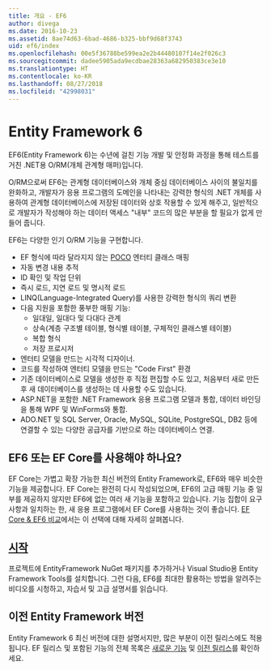 ```yaml
---
title: 개요 - EF6
author: divega
ms.date: 2016-10-23
ms.assetid: 8ae74d63-6bad-4686-b325-bbf9d68f3743
uid: ef6/index
ms.openlocfilehash: 00e5f36788be599ea2e2b44480107f14e2f026c3
ms.sourcegitcommit: dadee5905ada9ecdbae28363a682950383ce3e10
ms.translationtype: HT
ms.contentlocale: ko-KR
ms.lasthandoff: 08/27/2018
ms.locfileid: "42998031"
---
```

# <a name="entity-framework-6"></a>Entity Framework 6
EF6(Entity Framework 6)는 수년에 걸친 기능 개발 및 안정화 과정을 통해 테스트를 거친 .NET용 O/RM(개체 관계형 매퍼)입니다.

O/RM으로써 EF6는 관계형 데이터베이스와 개체 중심 데이터베이스 사이의 불일치를 완화하고, 개발자가 응용 프로그램의 도메인을 나타내는 강력한 형식의 .NET 개체를 사용하여 관계형 데이터베이스에 저장된 데이터와 상호 작용할 수 있게 해주고, 일반적으로 개발자가 작성해야 하는 데이터 액세스 "내부" 코드의 많은 부분을 할 필요가 없게 만들어 줍니다.

EF6는 다양한 인기 O/RM 기능을 구현합니다.
- EF 형식에 따라 달라지지 않는 [POCO](~/ef6/resources/glossary.md#poco) 엔터티 클래스 매핑
- 자동 변경 내용 추적
- ID 확인 및 작업 단위
- 즉시 로드, 지연 로드 및 명시적 로드
- LINQ(Language-Integrated Query)를 사용한 강력한 형식의 쿼리 변환
- 다음 지원을 포함한 풍부한 매핑 기능:
  - 일대일, 일대다 및 다대다 관계
  - 상속(계층 구조별 테이블, 형식별 테이블, 구체적인 클래스별 테이블)
  - 복합 형식
  - 저장 프로시저
- 엔터티 모델을 만드는 시각적 디자이너.
- 코드를 작성하여 엔터티 모델을 만드는 "Code First" 환경
- 기존 데이터베이스로 모델을 생성한 후 직접 편집할 수도 있고, 처음부터 새로 만든 후 새 데이터베이스를 생성하는 데 사용할 수도 있습니다.
- ASP.NET을 포함한 .NET Framework 응용 프로그램 모델과 통합, 데이터 바인딩을 통해 WPF 및 WinForms와 통합.
- ADO.NET 및 SQL Server, Oracle, MySQL, SQLite, PostgreSQL, DB2 등에 연결할 수 있는 다양한 공급자를 기반으로 하는 데이터베이스 연결.

## <a name="should-i-use-ef6-or-ef-core"></a>EF6 또는 EF Core를 사용해야 하나요?

EF Core는 가볍고 확장 가능한 최신 버전의 Entity Framework로, EF6와 매우 비슷한 기능을 제공합니다.
EF Core는 완전히 다시 작성되었으며, EF6의 고급 매핑 기능 중 일부를 제공하지 않지만 EF6에 없는 여러 새 기능을 포함하고 있습니다.
기능 집합이 요구 사항과 일치하는 한, 새 응용 프로그램에서 EF Core를 사용하는 것이 좋습니다.
[EF Core & EF6 비교](xref:efcore-and-ef6/index)에서는 이 선택에 대해 자세히 살펴봅니다.

## <a name="get-startedef6get-startedmd"></a>[시작](~/ef6/get-started.md)

프로젝트에 EntityFramework NuGet 패키지를 추가하거나 Visual Studio용 Entity Framework Tools를 설치합니다. 그런 다음, EF6를 최대한 활용하는 방법을 알려주는 비디오를 시청하고, 자습서 및 고급 설명서를 읽습니다.

## <a name="past-entity-framework-versions"></a>이전 Entity Framework 버전

Entity Framework 6 최신 버전에 대한 설명서지만, 많은 부분이 이전 릴리스에도 적용됩니다.
EF 릴리스 및 포함된 기능의 전체 목록은 [새로운 기능](~/ef6/what-is-new/index.md) 및 [이전 릴리스](~/ef6/what-is-new/past-releases.md)를 확인하세요.
